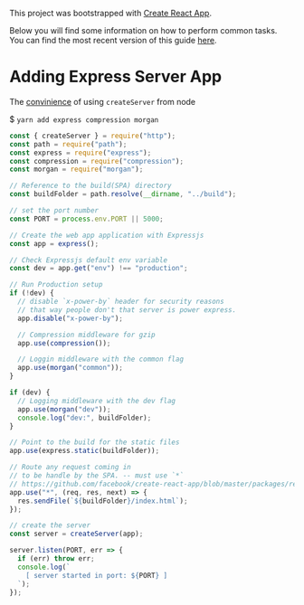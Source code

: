 This project was bootstrapped with [Create React App](https://github.com/facebookincubator/create-react-app).

Below you will find some information on how to perform common tasks.<br>
You can find the most recent version of this guide [here](https://github.com/facebookincubator/create-react-app/blob/master/packages/react-scripts/template/README.md).

# Adding Express Server App

The [convinience](https://stackoverflow.com/questions/17696801/express-js-app-listen-vs-server-listen) of using `createServer` from node

$ `yarn add express compression morgan`

```js
const { createServer } = require("http");
const path = require("path");
const express = require("express");
const compression = require("compression");
const morgan = require("morgan");

// Reference to the build(SPA) directory
const buildFolder = path.resolve(__dirname, "../build");

// set the port number
const PORT = process.env.PORT || 5000;

// Create the web app application with Expressjs
const app = express();

// Check Expressjs default env variable
const dev = app.get("env") !== "production";

// Run Production setup
if (!dev) {
  // disable `x-power-by` header for security reasons
  // that way people don't that server is power express.
  app.disable("x-power-by");

  // Compression middleware for gzip
  app.use(compression());

  // Loggin middleware with the common flag
  app.use(morgan("common"));
}

if (dev) {
  // Logging middleware with the dev flag
  app.use(morgan("dev"));
  console.log("dev:", buildFolder);
}

// Point to the build for the static files
app.use(express.static(buildFolder));

// Route any request coming in
// to be handle by the SPA. -- must use `*`
// https://github.com/facebook/create-react-app/blob/master/packages/react-scripts/template/README.md#serving-apps-with-client-side-routing
app.use("*", (req, res, next) => {
  res.sendFile(`${buildFolder}/index.html`);
});

// create the server
const server = createServer(app);

server.listen(PORT, err => {
  if (err) throw err;
  console.log(`
    [ server started in port: ${PORT} ]
  `);
});
```
